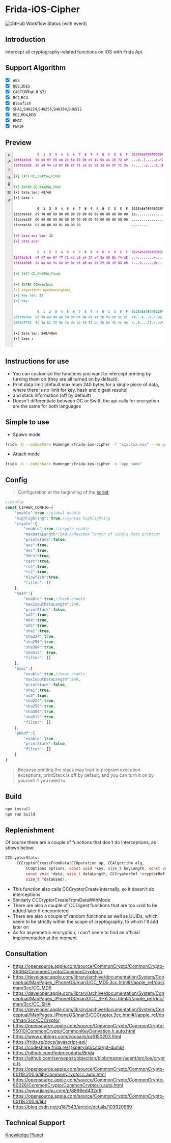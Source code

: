 # Frida-iOS-Cipher
![GitHub Workflow Status (with event)](https://img.shields.io/github/actions/workflow/status/Humenger/frida-ios-cipher/.github%2Fworkflows%2Fbuild.yml)
## Introduction
Intercept all cryptography-related functions on iOS with Frida Api.
## Support Algorithm
* [x] `AES`
* [x] `DES`,`3DES`
* [x] `CAST`(What it's?)
* [x] `RC2`,`RC4`
* [x] `Blowfish`
* [x] `SHA1`,`SHA224`,`SHA256`,`SHA384`,`SHA512`
* [x] `MD2`,`MD4`,`MD5`
* [x] `HMAC`
* [x] `PBKDF`
## Preview
![image](./res/ios_cipher_preview.png)
## Instructions for use
* You can customize the functions you want to intercept printing by turning them on (they are all turned on by default).
* Print data limit (default maximum 240 bytes for a single piece of data, where there is no limit for key, hash and digest results)
* and stack information (off by default)
* Doesn't differentiate between OC or Swift, the api calls for encryption are the same for both languages

## Simple to use

* Spawn mode

```bash
frida -U --codeshare Humenger/frida-ios-cipher -f "xxx.xxx.xxx" --no-pause
```

* Attach mode

```bash
frida -U --codeshare Humenger/frida-ios-cipher -n "app name"
```
## Config
> Configuration at the beginning of the [script](./agent/index.ts).
```js
//config
const CIPHER_CONFIG={
    "enable":true,//global enable
    "highlighting": true,//syntax highlighting
    "crypto":{
        "enable":true,//crypto enable
        "maxDataLength":240,//Maximum length of single data printout
        "printStack":false,
        "aes":true,
        "des":true,
        "3des":true,
        "cast":true,
        "rc4":true,
        "rc2":true,
        "blowfish":true,
        "filter": []
    },
    "hash":{
        "enable":true,//hash enable
        "maxInputDataLength":240,
        "printStack":false,
        "md2":true,
        "md4":true,
        "md5":true,
        "sha1":true,
        "sha224":true,
        "sha256":true,
        "sha384":true,
        "sha512": true,
        "filter": []
    },
    "hmac":{
        "enable":true,//hmac enable
        "maxInputDataLength":240,
        "printStack":false,
        "sha1":true,
        "md5":true,
        "sha224":true,
        "sha256":true,
        "sha384":true,
        "sha512":true,
        "filter": []
    },
    "pbkdf":{
        "enable":true,
        "printStack":false,
        "filter": []
    }
}

```
> Because printing the stack may lead to program execution exceptions, printStack is off by default, and you can turn it on by yourself if you need to.

## Build
```bash
npm install 
npm run build
```
## Replenishment
Of course there are a couple of functions that don't do interceptions, as shown below:
```c
CCCryptorStatus
     CCCryptorCreateFromData(CCOperation op, CCAlgorithm alg,
         CCOptions options, const void *key, size_t keyLength, const void *iv,
         const void *data, size_t dataLength, CCCryptorRef *cryptorRef,
         size_t *dataUsed);
```
* This function also calls CCCryptorCreate internally, so it doesn't do interceptions
* Similarly CCCryptorCreateFromDataWithMode
* There are also a couple of CCDigest functions that are too cold to be added later if encountered
* There are also a couple of random functions as well as UUIDs, which seem to be strictly within the scope of cryptography, to which I'll add later on
* As for asymmetric encryption, I can't seem to find an official implementation at the moment
## Consultation
 * https://opensource.apple.com/source/CommonCrypto/CommonCrypto-36064/CommonCrypto/CommonCryptor.h
 * https://developer.apple.com/library/archive/documentation/System/Conceptual/ManPages_iPhoneOS/man3/CC_MD5.3cc.html#//apple_ref/doc/man/3cc/CC_MD5
 * https://developer.apple.com/library/archive/documentation/System/Conceptual/ManPages_iPhoneOS/man3/CC_SHA.3cc.html#//apple_ref/doc/man/3cc/CC_SHA
 * https://developer.apple.com/library/archive/documentation/System/Conceptual/ManPages_iPhoneOS/man3/CCCryptor.3cc.html#//apple_ref/doc/man/3cc/CCCryptor
 * https://opensource.apple.com/source/CommonCrypto/CommonCrypto-55010/CommonCrypto/CommonKeyDerivation.h.auto.html
 * https://www.cnblogs.com/cocoajin/p/6150203.html
 * https://frida.re/docs/javascript-api/
 * https://codeshare.frida.re/@xperylab/cccrypt-dump/
 * https://github.com/federicodotta/Brida
 * https://github.com/sensepost/objection/blob/master/agent/src/ios/crypto.ts
 * https://opensource.apple.com/source/CommonCrypto/CommonCrypto-60118.200.6/lib/CommonCryptor.c.auto.html
 * https://opensource.apple.com/source/CommonCrypto/CommonCrypto-60026/CommonCrypto/CommonCryptor.h.auto.html
 * https://www.jianshu.com/p/8896ed432dff
 * https://opensource.apple.com/source/CommonCrypto/CommonCrypto-60118.200.6/lib/
 * https://blog.csdn.net/q187543/article/details/103920969

## Technical Support
<a href="https://t.zsxq.com/13sBE3elb">Knowledge Planet</a>
